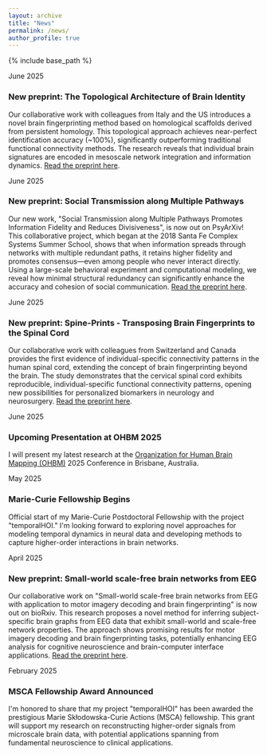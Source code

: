 ```yaml
---
layout: archive
title: "News"
permalink: /news/
author_profile: true
---
```


{% include base_path %}

<div class="news-item">
  <p class="date">June 2025</p>
  <h3>New preprint: The Topological Architecture of Brain Identity</h3>
  <p>Our collaborative work with colleagues from Italy and the US introduces a novel brain fingerprinting method based on homological scaffolds derived from persistent homology. This topological approach achieves near-perfect identification accuracy (~100%), significantly outperforming traditional functional connectivity methods. The research reveals that individual brain signatures are encoded in mesoscale network integration and information dynamics. <a href="https://www.biorxiv.org/content/early/2025/06/21/2025.06.20.660792.full.pdf" target="_blank">Read the preprint here</a>.</p>
</div>

<div class="news-item">
  <p class="date">June 2025</p>
  <h3>New preprint: Social Transmission along Multiple Pathways</h3>
  <p>Our new work, "Social Transmission along Multiple Pathways Promotes Information Fidelity and Reduces Divisiveness", is now out on PsyArXiv! This collaborative project, which began at the 2018 Santa Fe Complex Systems Summer School, shows that when information spreads through networks with multiple redundant paths, it retains higher fidelity and promotes consensus—even among people who never interact directly. Using a large-scale behavioral experiment and computational modeling, we reveal how minimal structural redundancy can significantly enhance the accuracy and cohesion of social communication. <a href="https://osf.io/dg8zj_v1" target="_blank">Read the preprint here</a>.</p>
</div>

<div class="news-item">
  <p class="date">June 2025</p>
  <h3>New preprint: Spine-Prints - Transposing Brain Fingerprints to the Spinal Cord</h3>
  <p>Our collaborative work with colleagues from Switzerland and Canada provides the first evidence of individual-specific connectivity patterns in the human spinal cord, extending the concept of brain fingerprinting beyond the brain. The study demonstrates that the cervical spinal cord exhibits reproducible, individual-specific functional connectivity patterns, opening new possibilities for personalized biomarkers in neurology and neurosurgery. <a href="https://www.biorxiv.org/content/early/2025/06/02/2025.05.30.656545.full.pdf" target="_blank">Read the preprint here</a>.</p>
</div>

<div class="news-item">
  <p class="date">June 2025</p>
  <h3>Upcoming Presentation at OHBM 2025</h3>
  <p>I will present my latest research at the <a href="https://www.humanbrainmapping.org/" target="_blank">Organization for Human Brain Mapping (OHBM)</a> 2025 Conference in Brisbane, Australia.</p>
</div>

<div class="news-item">
  <p class="date">May 2025</p>
  <h3>Marie-Curie Fellowship Begins</h3>
  <p>Official start of my Marie-Curie Postdoctoral Fellowship with the project "temporalHOI." I'm looking forward to exploring novel approaches for modeling temporal dynamics in neural data and developing methods to capture higher-order interactions in brain networks.</p>
</div>

<div class="news-item">
  <p class="date">April 2025</p>
  <h3>New preprint: Small-world scale-free brain networks from EEG</h3>
  <p>Our collaborative work on "Small-world scale-free brain networks from EEG with application to motor imagery decoding and brain fingerprinting" is now out on bioRxiv. This research proposes a novel method for inferring subject-specific brain graphs from EEG data that exhibit small-world and scale-free network properties. The approach shows promising results for motor imagery decoding and brain fingerprinting tasks, potentially enhancing EEG analysis for cognitive neuroscience and brain-computer interface applications. <a href="https://www.biorxiv.org/content/early/2025/05/28/2025.04.17.649421.full.pdf" target="_blank">Read the preprint here</a>.</p>
</div>

<div class="news-item">
  <p class="date">February 2025</p>
  <h3>MSCA Fellowship Award Announced</h3>
  <p>I'm honored to share that my project "temporalHOI" has been awarded the prestigious Marie Skłodowska-Curie Actions (MSCA) fellowship. This grant will support my research on reconstructing higher-order signals from microscale brain data, with potential applications spanning from fundamental neuroscience to clinical applications.</p>
</div>
